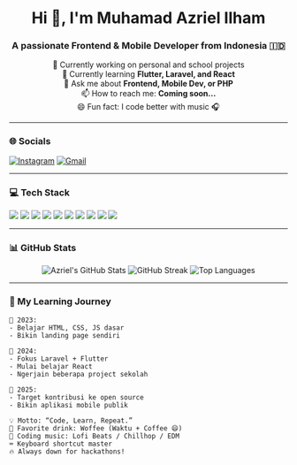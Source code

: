 <h1 align="center">Hi 👋, I'm Muhamad Azriel Ilham</h1>
<h3 align="center">A passionate Frontend & Mobile Developer from Indonesia 🇮🇩</h3>

<p align="center">
  🔭 Currently working on personal and school projects<br>
  🌱 Currently learning <strong>Flutter, Laravel, and React</strong><br>
  💬 Ask me about <strong>Frontend, Mobile Dev, or PHP</strong><br>
  📫 How to reach me: <strong>Coming soon...</strong><br>
  😄 Fun fact: I code better with music 🎧<br>
</p>

---

### 🌐 Socials
<p align="left">
  <a href="https://instagram.com/your_username" target="_blank"><img alt="Instagram" src="https://img.shields.io/badge/Instagram-E4405F?style=for-the-badge&logo=instagram&logoColor=white"/></a>
  <a href="mailto:your.email@example.com" target="_blank"><img alt="Gmail" src="https://img.shields.io/badge/Gmail-D14836?style=for-the-badge&logo=gmail&logoColor=white"/></a>
  <!-- Tambahkan lebih banyak jika ada -->
</p>

---

### 💻 Tech Stack
<p align="left">
  <img src="https://img.shields.io/badge/HTML-E34F26?style=for-the-badge&logo=html5&logoColor=white"/>
  <img src="https://img.shields.io/badge/CSS-1572B6?style=for-the-badge&logo=css3&logoColor=white"/>
  <img src="https://img.shields.io/badge/JavaScript-F7DF1E?style=for-the-badge&logo=javascript&logoColor=black"/>
  <img src="https://img.shields.io/badge/Bootstrap-563D7C?style=for-the-badge&logo=bootstrap&logoColor=white"/>
  <img src="https://img.shields.io/badge/TailwindCSS-38B2AC?style=for-the-badge&logo=tailwind-css&logoColor=white"/>
  <img src="https://img.shields.io/badge/PHP-777BB4?style=for-the-badge&logo=php&logoColor=white"/>
  <img src="https://img.shields.io/badge/Laravel-FF2D20?style=for-the-badge&logo=laravel&logoColor=white"/>
  <img src="https://img.shields.io/badge/Dart-0175C2?style=for-the-badge&logo=dart&logoColor=white"/>
  <img src="https://img.shields.io/badge/Flutter-02569B?style=for-the-badge&logo=flutter&logoColor=white"/>
  <img src="https://img.shields.io/badge/React-20232A?style=for-the-badge&logo=react&logoColor=61DAFB"/>
</p>

---

### 📊 GitHub Stats
<p align="center">
  <img src="https://github-readme-stats.vercel.app/api?username=YOUR_USERNAME&show_icons=true&theme=radical" alt="Azriel's GitHub Stats" />
  <img src="https://github-readme-streak-stats.herokuapp.com/?user=YOUR_USERNAME&theme=radical" alt="GitHub Streak"/>
  <img src="https://github-readme-stats.vercel.app/api/top-langs/?username=YOUR_USERNAME&layout=compact&theme=radical" alt="Top Languages"/>
</p>

---

### 🧠 My Learning Journey

```text
📌 2023:
- Belajar HTML, CSS, JS dasar
- Bikin landing page sendiri

📌 2024:
- Fokus Laravel + Flutter
- Mulai belajar React
- Ngerjain beberapa project sekolah

📌 2025:
- Target kontribusi ke open source
- Bikin aplikasi mobile publik

💡 Motto: “Code, Learn, Repeat.”
🥤 Favorite drink: Woffee (Waktu + Coffee 😄)
🎵 Coding music: Lofi Beats / Chillhop / EDM
⌨️ Keyboard shortcut master
🔥 Always down for hackathons!
